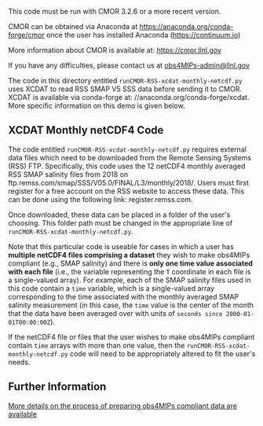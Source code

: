 
This code must be run with CMOR 3.2.6 or a more recent version.

CMOR can be obtained via Anaconda at https://anaconda.org/conda-forge/cmor once the user has installed Anaconda (https://continuum.io)

More information about CMOR is available at: https://cmor.llnl.gov

If you have any difficulties, please contact us at obs4MIPs-admin@llnl.gov

The code in this directory entitled `runCMOR-RSS-xcdat-monthly-netcdf.py` uses XCDAT to read RSS SMAP V5 SSS data before sending it to CMOR.  XCDAT is available via conda-forge at: //anaconda.org/conda-forge/xcdat.  More specific information on this demo is given below.

## XCDAT Monthly netCDF4 Code
The code entitled `runCMOR-RSS-xcdat-monthly-netcdf.py` requires external data files which need to be downloaded from the Remote Sensing Systems (RSS) FTP.  Specifically, this code uses the 12 netCDF4 monthly averaged RSS SMAP salinity files from 2018 on ftp.remss.com/smap/SSS/V05.0/FINAL/L3/monthly/2018/.  Users must first register for a free account on the RSS website to access these data.  This can be done using the following link: register.remss.com.

Once downloaded, these data can be placed in a folder of the user's choosing.  This folder path must be changed in the appropriate line of `runCMOR-RSS-xcdat-monthly-netcdf.py`.

Note that this particular code is useable for cases in which a user has **multiple netCDF4 files comprising a dataset** they wish to make obs4MIPs compliant (e.g., SMAP salinity) and there is **only one time value associated with each file** (i.e., the variable representing the `T` coordinate in each file is a single-valued array).  For example, each of the SMAP salinity files used in this code contain a `time` variable, which is a single-valued array corresponding to the time associated with the monthly averaged SMAP salinity measurement (in this case, the `time` value is the center of the month that the data have been averaged over with units of `seconds since 2000-01-01T00:00:00Z`).  

If the netCDF4 file or files that the user wishes to make obs4MIPs compliant contain `time` arrays with more than one value, then the `runCMOR-RSS-xcdat-monthly-netcdf.py` code will need to be appropriately altered to fit the user's needs.

## Further Information
[More details on the process of preparing obs4MIPs compliant data are available](https://github.com/PCMDI/obs4MIPs-cmor-tables/tree/master/inputs/README.md)

